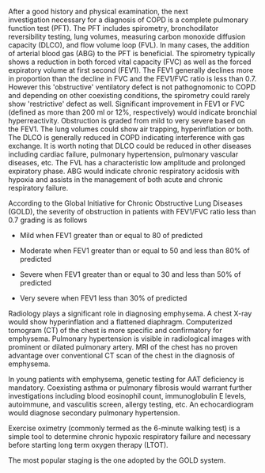 After a good history and physical examination, the next investigation necessary for a diagnosis of COPD is a complete pulmonary function test (PFT). The PFT includes spirometry, bronchodilator reversibility testing, lung volumes, measuring carbon monoxide diffusion capacity (DLCO), and flow volume loop (FVL). In many cases, the addition of arterial blood gas (ABG) to the PFT is beneficial. The spirometry typically shows a reduction in both forced vital capacity (FVC) as well as the forced expiratory volume at first second (FEV1). The FEV1 generally declines more in proportion than the decline in FVC and the FEV1/FVC ratio is less than 0.7. However this 'obstructive' ventilatory defect is not pathognomonic to COPD and depending on other coexisting conditions, the spirometry could rarely show 'restrictive' defect as well. Significant improvement in FEV1 or FVC (defined as more than 200 ml or 12%, respectively) would indicate bronchial hyperreactivity. Obstruction is graded from mild to very severe based on the FEV1. The lung volumes could show air trapping, hyperinflation or both. The DLCO is generally reduced in COPD indicating interference with gas exchange. It is worth noting that DLCO could be reduced in other diseases including cardiac failure, pulmonary hypertension, pulmonary vascular diseases, etc. The FVL has a characteristic low amplitude and prolonged expiratory phase. ABG would indicate chronic respiratory acidosis with hypoxia and assists in the management of both acute and chronic respiratory failure.

According to the Global Initiative for Chronic Obstructive Lung Diseases (GOLD), the severity of obstruction in patients with FEV1/FVC ratio less than 0.7 grading is as follows

- Mild when FEV1 greater than or equal to 80 of predicted

- Moderate when FEV1 greater than or equal to 50 and less than 80% of predicted

- Severe when FEV1 greater than or equal to 30 and less than 50% of predicted

- Very severe when FEV1 less than 30% of predicted

Radiology plays a significant role in diagnosing emphysema. A chest X-ray would show hyperinflation and a flattened diaphragm. Computerized tomogram (CT) of the chest is more specific and confirmatory for emphysema. Pulmonary hypertension is visible in radiological images with prominent or dilated pulmonary artery. MRI of the chest has no proven advantage over conventional CT scan of the chest in the diagnosis of emphysema.

In young patients with emphysema, genetic testing for AAT deficiency is mandatory. Coexisting asthma or pulmonary fibrosis would warrant further investigations including blood eosinophil count, immunoglobulin E levels, autoimmune, and vasculitis screen, allergy testing, etc. An echocardiogram would diagnose secondary pulmonary hypertension.

Exercise oximetry (commonly termed as the 6-minute walking test) is a simple tool to determine chronic hypoxic respiratory failure and necessary before starting long term oxygen therapy (LTOT).

The most popular staging is the one adopted by the GOLD system.